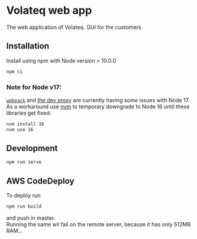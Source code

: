 # Volateq web app

The web application of Volateq. GUI for the customers

## Installation

Install using npm with Node version > 10.0.0

```sh
npm ci
```

### Note for Node v17:

[`webpack`](https://github.com/webpack/webpack/issues/14532) and [the dev proxy](https://github.com/vitejs/vite/issues/4794) are currently having some issues with Node 17.  
As a workaround use [nvm](https://nvm.sh/) to temporary downgrade to Node 16 until these libraries get fixed:

```sh
nvm install 16
nvm use 16
```

## Development

```sh
npm run serve
```

## AWS CodeDeploy

To deploy run

```sh
npm run build
```

and push in master.  
Running the same wil fail on the remote server, because it has only 512MB RAM...
